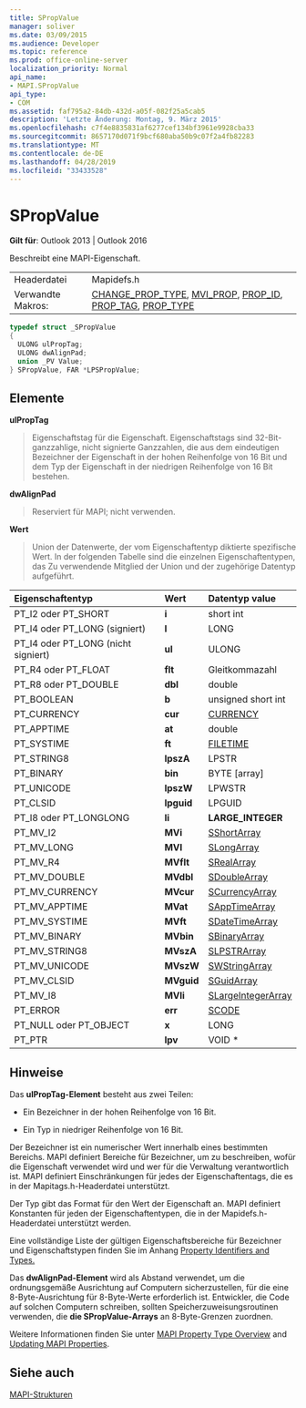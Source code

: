```yaml
---
title: SPropValue
manager: soliver
ms.date: 03/09/2015
ms.audience: Developer
ms.topic: reference
ms.prod: office-online-server
localization_priority: Normal
api_name:
- MAPI.SPropValue
api_type:
- COM
ms.assetid: faf795a2-84db-432d-a05f-082f25a5cab5
description: 'Letzte Änderung: Montag, 9. März 2015'
ms.openlocfilehash: c7f4e8835831af6277cef134bf3961e9928cba33
ms.sourcegitcommit: 8657170d071f9bcf680aba50b9c07f2a4fb82283
ms.translationtype: MT
ms.contentlocale: de-DE
ms.lasthandoff: 04/28/2019
ms.locfileid: "33433528"
---
```

# <a name="spropvalue"></a>SPropValue

  
  
**Gilt für**: Outlook 2013 | Outlook 2016 
  
Beschreibt eine MAPI-Eigenschaft.
  
|||
|:-----|:-----|
|Headerdatei  <br/> |Mapidefs.h  <br/> |
|Verwandte Makros:  <br/> |[CHANGE_PROP_TYPE](change_prop_type.md), [MVI_PROP](mvi_prop.md), [PROP_ID](prop_id.md), [PROP_TAG](prop_tag.md), [PROP_TYPE](prop_type.md) <br/> |
   
```cpp
typedef struct _SPropValue
{
  ULONG ulPropTag;
  ULONG dwAlignPad;
  union _PV Value;
} SPropValue, FAR *LPSPropValue;

```

## <a name="members"></a>Elemente

 **ulPropTag**
  
> Eigenschaftstag für die Eigenschaft. Eigenschaftstags sind 32-Bit-ganzzahlige, nicht signierte Ganzzahlen, die aus dem eindeutigen Bezeichner der Eigenschaft in der hohen Reihenfolge von 16 Bit und dem Typ der Eigenschaft in der niedrigen Reihenfolge von 16 Bit bestehen.
    
 **dwAlignPad**
  
> Reserviert für MAPI; nicht verwenden. 
    
 **Wert**
  
> Union der Datenwerte, der vom Eigenschaftentyp diktierte spezifische Wert. In der folgenden Tabelle sind die einzelnen Eigenschaftentypen, das Zu verwendende Mitglied der Union und der zugehörige Datentyp aufgeführt.
    
|**Eigenschaftentyp**|**Wert**|**Datentyp value**|
|:-----|:-----|:-----|
|PT_I2 oder PT_SHORT  <br/> |**i** <br/> |short int  <br/> |
|PT_I4 oder PT_LONG (signiert)  <br/> |**l** <br/> |LONG  <br/> |
|PT_I4 oder PT_LONG (nicht signiert)  <br/> |**ul** <br/> |ULONG  <br/> |
|PT_R4 oder PT_FLOAT  <br/> |**flt** <br/> |Gleitkommazahl  <br/> |
|PT_R8 oder PT_DOUBLE  <br/> |**dbl** <br/> |double  <br/> |
|PT_BOOLEAN  <br/> |**b** <br/> |unsigned short int  <br/> |
|PT_CURRENCY  <br/> |**cur** <br/> |[CURRENCY](currency.md) <br/> |
|PT_APPTIME  <br/> |**at** <br/> |double  <br/> |
|PT_SYSTIME  <br/> |**ft** <br/> |[FILETIME](filetime.md) <br/> |
|PT_STRING8  <br/> |**lpszA** <br/> |LPSTR  <br/> |
|PT_BINARY  <br/> |**bin** <br/> |BYTE [array]  <br/> |
|PT_UNICODE  <br/> |**lpszW** <br/> |LPWSTR  <br/> |
|PT_CLSID  <br/> |**lpguid** <br/> |LPGUID  <br/> |
|PT_I8 oder PT_LONGLONG  <br/> |**li** <br/> |**LARGE_INTEGER** <br/> |
|PT_MV_I2  <br/> |**MVi** <br/> |[SShortArray](sshortarray.md) <br/> |
|PT_MV_LONG  <br/> |**MVI** <br/> |[SLongArray](slongarray.md) <br/> |
|PT_MV_R4  <br/> |**MVflt** <br/> |[SRealArray](srealarray.md) <br/> |
|PT_MV_DOUBLE  <br/> |**MVdbl** <br/> |[SDoubleArray](sdoublearray.md) <br/> |
|PT_MV_CURRENCY  <br/> |**MVcur** <br/> |[SCurrencyArray](scurrencyarray.md) <br/> |
|PT_MV_APPTIME  <br/> |**MVat** <br/> |[SAppTimeArray](sapptimearray.md) <br/> |
|PT_MV_SYSTIME  <br/> |**MVft** <br/> |[SDateTimeArray](sdatetimearray.md) <br/> |
|PT_MV_BINARY  <br/> |**MVbin** <br/> |[SBinaryArray](sbinaryarray.md) <br/> |
|PT_MV_STRING8  <br/> |**MVszA** <br/> |[SLPSTRArray](slpstrarray.md) <br/> |
|PT_MV_UNICODE  <br/> |**MVszW** <br/> |[SWStringArray](swstringarray.md) <br/> |
|PT_MV_CLSID  <br/> |**MVguid** <br/> |[SGuidArray](sguidarray.md) <br/> |
|PT_MV_I8  <br/> |**MVli** <br/> |[SLargeIntegerArray](slargeintegerarray.md) <br/> |
|PT_ERROR  <br/> |**err** <br/> |[SCODE](scode.md) <br/> |
|PT_NULL oder PT_OBJECT  <br/> |**x** <br/> |LONG  <br/> |
|PT_PTR  <br/> |**lpv** <br/> |VOID \*  <br/> |
   
## <a name="remarks"></a>Hinweise

Das **ulPropTag-Element** besteht aus zwei Teilen: 
  
- Ein Bezeichner in der hohen Reihenfolge von 16 Bit.
    
- Ein Typ in niedriger Reihenfolge von 16 Bit.
    
Der Bezeichner ist ein numerischer Wert innerhalb eines bestimmten Bereichs. MAPI definiert Bereiche für Bezeichner, um zu beschreiben, wofür die Eigenschaft verwendet wird und wer für die Verwaltung verantwortlich ist. MAPI definiert Einschränkungen für jedes der Eigenschaftentags, die es in der Mapitags.h-Headerdatei unterstützt.
  
Der Typ gibt das Format für den Wert der Eigenschaft an. MAPI definiert Konstanten für jeden der Eigenschaftentypen, die in der Mapidefs.h-Headerdatei unterstützt werden. 
  
Eine vollständige Liste der gültigen Eigenschaftsbereiche für Bezeichner und Eigenschaftstypen finden Sie im Anhang [Property Identifiers and Types.](property-identifiers-and-types.md) 
  
Das **dwAlignPad-Element** wird als Abstand verwendet, um die ordnungsgemäße Ausrichtung auf Computern sicherzustellen, für die eine 8-Byte-Ausrichtung für 8-Byte-Werte erforderlich ist. Entwickler, die Code auf solchen Computern schreiben, sollten Speicherzuweisungsroutinen verwenden, die **die SPropValue-Arrays** an 8-Byte-Grenzen zuordnen. 
  
Weitere Informationen finden Sie unter [MAPI Property Type Overview](mapi-property-type-overview.md) and [Updating MAPI Properties](updating-mapi-properties.md). 
  
## <a name="see-also"></a>Siehe auch



[MAPI-Strukturen](mapi-structures.md)

